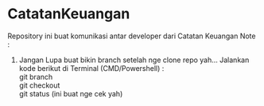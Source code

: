 # CatatanKeuangan
Repository ini buat komunikasi antar developer dari Catatan Keuangan
Note :
1. Jangan Lupa buat bikin branch setelah nge clone repo yah...
Jalankan kode berikut di Terminal (CMD/Powershell) : <br>
git branch <nama branch><br>
git checkout <nama branch><br>
git status (ini buat nge cek yah)<br>
   
